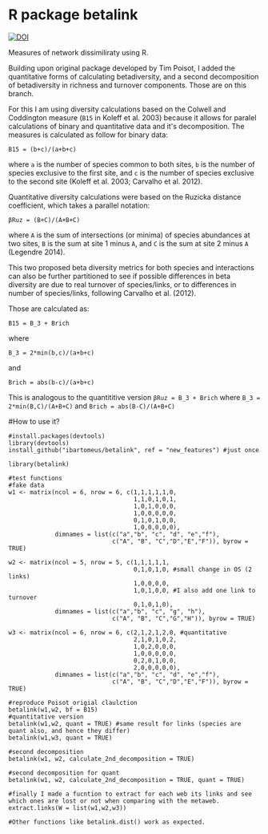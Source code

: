 # R package betalink
[![DOI](https://zenodo.org/badge/DOI/10.5281/zenodo.2577565.svg)](https://doi.org/10.5281/zenodo.2577565)

Measures of network dissimiliraty using R.

Building upon original package developed by Tim Poisot, I added the quantitative forms of calculating betadiversity, and a second decomposition of betadiversity in richness and turnover components. Those are on this branch. 

For this I am using diversity calculations based on the Colwell and Coddington measure (`B15` in Koleff et al. 2003) because it allows for paralel calculations of binary and quantitative data and it's decomposition. The measures is calculated as follow for binary data:

`B15 = (b+c)/(a+b+c)`

where `a` is the number of species common to both sites, `b` is the number of species exclusive to the first site, and `c` is the number of species exclusive to the second site (Koleff et al. 2003; Carvalho et al. 2012).   

Quantitative diversity calculations were based on the Ruzicka distance coefficient, which takes a parallel notation:

`βRuz = (B+C)/(A+B+C)`

where `A` is the sum of intersections (or minima) of species abundances at two sites, `B` is the sum at site 1 minus `A`, and `C` is the sum at site 2 minus `A` (Legendre 2014). 

This two proposed beta diversity metrics for both species and interactions can also be further partitioned to see if possible differences in beta diversity are due to real turnover of species/links, or to differences in number of species/links, following Carvalho et al. (2012).

Those are calculated as: 

`B15 = B_3 + Brich`  

where 

`B_3 = 2*min(b,c)/(a+b+c)` 

and 

`Brich = abs(b-c)/(a+b+c)`

This is analogous to the quantititive version `βRuz = B_3 + Brich` where `B_3 = 2*min(B,C)/(A+B+C)` and `Brich = abs(B-C)/(A+B+C)`


#How to use it?

```
#install.packages(devtools)
library(devtools)
install_github("ibartomeus/betalink", ref = "new_features") #just once

library(betalink)

#test functions
#fake data
w1 <- matrix(ncol = 6, nrow = 6, c(1,1,1,1,1,0,
                                   1,1,0,1,0,1,
                                   1,0,1,0,0,0,
                                   1,0,0,0,0,0,
                                   0,1,0,1,0,0,
                                   1,0,0,0,0,0), 
             dimnames = list(c("a","b", "c", "d", "e","f"), 
                             c("A", "B", "C","D","E","F")), byrow = TRUE)
 
w2 <- matrix(ncol = 5, nrow = 5, c(1,1,1,1,1,
                                   0,1,0,1,0, #small change in OS (2 links)
                                   1,0,0,0,0, 
                                   1,0,1,0,0, #I also add one link to turnover
                                   0,1,0,1,0),
             dimnames = list(c("a","b", "c", "g", "h"), 
                             c("A", "B", "C","G","H")), byrow = TRUE)

w3 <- matrix(ncol = 6, nrow = 6, c(2,1,2,1,2,0, #quantitative
                                   2,1,0,1,0,2,
                                   1,0,2,0,0,0,
                                   1,0,0,0,0,0,
                                   0,2,0,1,0,0,
                                   2,0,0,0,0,0), 
             dimnames = list(c("a","b", "c", "d", "e","f"), 
                             c("A", "B", "C","D","E","F")), byrow = TRUE)
 
#reproduce Poisot origial claulction
betalink(w1,w2, bf = B15)
#quantitative version
betalink(w1,w2, quant = TRUE) #same result for links (species are quant also, and hence they differ)
betalink(w1,w3, quant = TRUE)

#second decomposition
betalink(w1, w2, calculate_2nd_decomposition = TRUE)

#second decomposition for quant
betalink(w1, w2, calculate_2nd_decomposition = TRUE, quant = TRUE)

#finally I made a fucntion to extract for each web its links and see which ones are lost or not when comparing with the metaweb.
extract.links(W = list(w1,w2,w3)) 

#Other functions like betalink.dist() work as expected.
```


